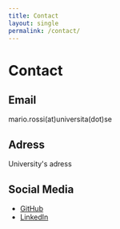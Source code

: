 ```yaml
---
title: Contact
layout: single
permalink: /contact/
---
```


# Contact

## Email  
mario.rossi(at)universita(dot)se  

## Adress
University's adress

## Social Media  
- [GitHub](https://github.com/yourusername)  
- [LinkedIn](https://www.linkedin.com/in/yourname/)  
